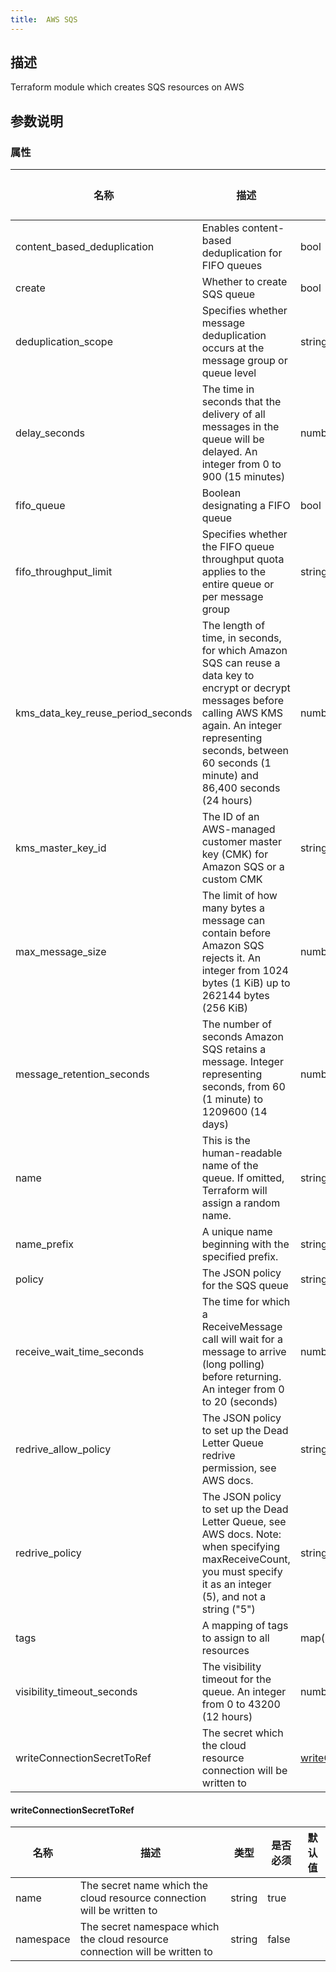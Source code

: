 ```yaml
---
title:  AWS SQS
---
```


## 描述

Terraform module which creates SQS resources on AWS

## 参数说明


### 属性

 名称 | 描述 | 类型 | 是否必须 | 默认值 
 ------------ | ------------- | ------------- | ------------- | ------------- 
 content_based_deduplication | Enables content-based deduplication for FIFO queues | bool | false |  
 create | Whether to create SQS queue | bool | false |  
 deduplication_scope | Specifies whether message deduplication occurs at the message group or queue level | string | false |  
 delay_seconds | The time in seconds that the delivery of all messages in the queue will be delayed. An integer from 0 to 900 (15 minutes) | number | false |  
 fifo_queue | Boolean designating a FIFO queue | bool | false |  
 fifo_throughput_limit | Specifies whether the FIFO queue throughput quota applies to the entire queue or per message group | string | false |  
 kms_data_key_reuse_period_seconds | The length of time, in seconds, for which Amazon SQS can reuse a data key to encrypt or decrypt messages before calling AWS KMS again. An integer representing seconds, between 60 seconds (1 minute) and 86,400 seconds (24 hours) | number | false |  
 kms_master_key_id | The ID of an AWS-managed customer master key (CMK) for Amazon SQS or a custom CMK | string | false |  
 max_message_size | The limit of how many bytes a message can contain before Amazon SQS rejects it. An integer from 1024 bytes (1 KiB) up to 262144 bytes (256 KiB) | number | false |  
 message_retention_seconds | The number of seconds Amazon SQS retains a message. Integer representing seconds, from 60 (1 minute) to 1209600 (14 days) | number | false |  
 name | This is the human-readable name of the queue. If omitted, Terraform will assign a random name. | string | false |  
 name_prefix | A unique name beginning with the specified prefix. | string | false |  
 policy | The JSON policy for the SQS queue | string | false |  
 receive_wait_time_seconds | The time for which a ReceiveMessage call will wait for a message to arrive (long polling) before returning. An integer from 0 to 20 (seconds) | number | false |  
 redrive_allow_policy | The JSON policy to set up the Dead Letter Queue redrive permission, see AWS docs. | string | false |  
 redrive_policy | The JSON policy to set up the Dead Letter Queue, see AWS docs. Note: when specifying maxReceiveCount, you must specify it as an integer (5), and not a string ("5") | string | false |  
 tags | A mapping of tags to assign to all resources | map(string) | false |  
 visibility_timeout_seconds | The visibility timeout for the queue. An integer from 0 to 43200 (12 hours) | number | false |  
 writeConnectionSecretToRef | The secret which the cloud resource connection will be written to | [writeConnectionSecretToRef](#writeConnectionSecretToRef) | false |  


#### writeConnectionSecretToRef

 名称 | 描述 | 类型 | 是否必须 | 默认值 
 ------------ | ------------- | ------------- | ------------- | ------------- 
 name | The secret name which the cloud resource connection will be written to | string | true |  
 namespace | The secret namespace which the cloud resource connection will be written to | string | false |  
